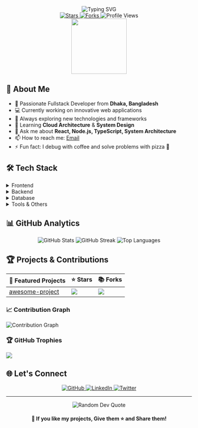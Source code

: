 <div align="center">
  <img src="https://readme-typing-svg.demolab.com?font=Fira+Code&weight=600&size=28&duration=4000&pause=1000&color=8B5CF6&center=true&vCenter=true&random=false&width=435&lines=Hi+%F0%9F%91%8B+I'm+Tanvir;Fullstack+Developer;Code+Craftsman" alt="Typing SVG" />
</div>

<div align="center">
  <a href="https://github.com/nettanvirdev/nettanvirdev/stargazers">
    <img src="https://img.shields.io/github/stars/nettanvirdev/nettanvirdev?style=for-the-badge&color=8B5CF6" alt="Stars"/>
  </a>
  <a href="https://github.com/nettanvirdev/nettanvirdev/network/members">
    <img src="https://img.shields.io/github/forks/nettanvirdev/nettanvirdev?style=for-the-badge&color=8B5CF6" alt="Forks"/>
  </a>
  <img src="https://komarev.com/ghpvc/?username=nettanvirdev&label=Profile%20views&color=8B5CF6&style=for-the-badge" alt="Profile Views" />
</div>

<div align="center">
  <img height="150" src="https://cdn.jsdelivr.net/gh/sun0225SUN/sun0225SUN/assets/images/coding.gif"/>
</div>

## 🚀 About Me

- 🌟 Passionate Fullstack Developer from **Dhaka, Bangladesh**
- 💻 Currently working on innovative web applications
- 🔭 Always exploring new technologies and frameworks
- 🌱 Learning **Cloud Architecture** & **System Design**
- 💬 Ask me about **React, Node.js, TypeScript, System Architecture**
- 📫 How to reach me: [Email](mailto:your.email@example.com)
- ⚡ Fun fact: I debug with coffee and solve problems with pizza 🍕

## 🛠️ Tech Stack

<details>
<summary>Frontend</summary>

![React](https://img.shields.io/badge/react-%2320232a.svg?style=for-the-badge&logo=react&logoColor=%2361DAFB)
![TypeScript](https://img.shields.io/badge/typescript-%23007ACC.svg?style=for-the-badge&logo=typescript&logoColor=white)
![JavaScript](https://img.shields.io/badge/javascript-%23323330.svg?style=for-the-badge&logo=javascript&logoColor=%23F7DF1E)
![TailwindCSS](https://img.shields.io/badge/tailwindcss-%2338B2AC.svg?style=for-the-badge&logo=tailwind-css&logoColor=white)
![HTML5](https://img.shields.io/badge/html5-%23E34F26.svg?style=for-the-badge&logo=html5&logoColor=white)
![CSS3](https://img.shields.io/badge/css3-%231572B6.svg?style=for-the-badge&logo=css3&logoColor=white)
</details>

<details>
<summary>Backend</summary>

![NodeJS](https://img.shields.io/badge/node.js-6DA55F?style=for-the-badge&logo=node.js&logoColor=white)
![Express.js](https://img.shields.io/badge/express.js-%23404d59.svg?style=for-the-badge&logo=express&logoColor=%2361DAFB)
![PHP](https://img.shields.io/badge/php-%23777BB4.svg?style=for-the-badge&logo=php&logoColor=white)
![Python](https://img.shields.io/badge/python-3670A0?style=for-the-badge&logo=python&logoColor=ffdd54)
![Java](https://img.shields.io/badge/java-%23ED8B00.svg?style=for-the-badge&logo=openjdk&logoColor=white)
</details>

<details>
<summary>Database</summary>

![MongoDB](https://img.shields.io/badge/MongoDB-%234ea94b.svg?style=for-the-badge&logo=mongodb&logoColor=white)
![MySQL](https://img.shields.io/badge/mysql-%2300f.svg?style=for-the-badge&logo=mysql&logoColor=white)
![Redis](https://img.shields.io/badge/redis-%23DD0031.svg?style=for-the-badge&logo=redis&logoColor=white)
</details>

<details>
<summary>Tools & Others</summary>

![Git](https://img.shields.io/badge/git-%23F05033.svg?style=for-the-badge&logo=git&logoColor=white)
![Docker](https://img.shields.io/badge/docker-%230db7ed.svg?style=for-the-badge&logo=docker&logoColor=white)
![AWS](https://img.shields.io/badge/AWS-%23FF9900.svg?style=for-the-badge&logo=amazon-aws&logoColor=white)
![Linux](https://img.shields.io/badge/Linux-FCC624?style=for-the-badge&logo=linux&logoColor=black)
</details>

## 📊 GitHub Analytics


<div align="center">
  <img src="https://github-readme-stats.vercel.app/api?username=nettanvirdev&theme=tokyonight&hide_border=false&include_all_commits=true&count_private=true" alt="GitHub Stats" />
  
  <img src="https://github-readme-streak-stats.herokuapp.com/?user=nettanvirdev&theme=tokyonight&hide_border=false" alt="GitHub Streak" />
  
  <img src="https://github-readme-stats.vercel.app/api/top-langs/?username=nettanvirdev&theme=tokyonight&hide_border=false&include_all_commits=true&count_private=true&layout=compact" alt="Top Languages" />
</div>



## 🏆 Projects & Contributions

<div align="center">

| 🎁 Featured Projects | ⭐ Stars | 📚 Forks | 
|-------------------|----------|-----------|
| [awesome-project](https://github.com/nettanvirdev/dunewebview) | ![](https://img.shields.io/github/stars/nettanvirdev/dunewebview?style=flat-square) | ![](https://img.shields.io/github/forks/nettanvirdev/dunewebview?style=flat-square) 

</div>

### 📈 Contribution Graph
![Contribution Graph](https://github-readme-activity-graph.vercel.app/graph?username=nettanvirdev&theme=tokyo-night)

### 🏆 GitHub Trophies
![](https://github-profile-trophy.vercel.app/?username=nettanvirdev&theme=tokyonight&no-frame=false&no-bg=false&margin-w=4)

## 🌐 Let's Connect

<div align="center">
  <a href="https://github.com/nettanvirdev" target="_blank">
    <img src="https://img.shields.io/badge/GitHub-100000?style=for-the-badge&logo=github&logoColor=white" alt="GitHub" />
  </a>
  <a href="https://www.linkedin.com/in/nettanvirdev" target="_blank">
    <img src="https://img.shields.io/badge/LinkedIn-0077B5?style=for-the-badge&logo=linkedin&logoColor=white" alt="LinkedIn" />
  </a>
  <a href="https://twitter.com/yourusername" target="_blank">
    <img src="https://img.shields.io/badge/Twitter-1DA1F2?style=for-the-badge&logo=twitter&logoColor=white" alt="Twitter"/>
  </a>
</div>


---

<div align="center">
  <img src="https://quotes-github-readme.vercel.app/api?type=horizontal&theme=tokyonight" alt="Random Dev Quote" />
  
  <h4>🎯 If you like my projects, Give them ⭐ and Share them!</h4>
</div>
